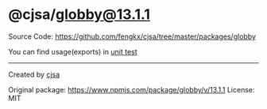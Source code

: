 # @cjsa/globby@13.1.1

Source Code: https://github.com/fengkx/cjsa/tree/master/packages/globby

You can find usage(exports) in [unit test](https://github.com/fengkx/cjsa/tree/master/packages/globby/test/pkg.test.js)

---

Created by [cjsa](https://github.com/fengkx/cjsa/)

Original package: https://www.npmjs.com/package/globby/v/13.1.1
License: MIT
